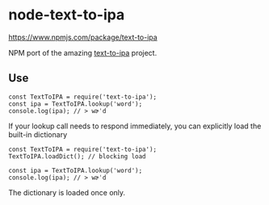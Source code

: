 # node-text-to-ipa

https://www.npmjs.com/package/text-to-ipa

NPM port of the amazing [text-to-ipa](https://github.com/surrsurus/text-to-ipa) project. 

## Use

    const TextToIPA = require('text-to-ipa');
    const ipa = TextToIPA.lookup('word'); 
    console.log(ipa); // > wɚˈd

If your lookup call needs to respond immediately, you can explicitly load the built-in dictionary

    const TextToIPA = require('text-to-ipa');
    TextToIPA.loadDict(); // blocking load

    const ipa = TextToIPA.lookup('word');
    console.log(ipa); // > wɚˈd

The dictionary is loaded once only.
       
